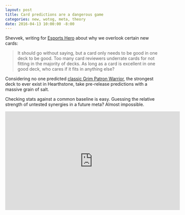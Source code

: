 ```yaml
---
layout: post
title: Card predictions are a dangerous game
categories: new, wotog, meta, theory
date: 2016-04-13 10:00:00 -8:00
---
```


Shevvek, writing for [Esports Hero](https://blog.esportshero.com/getting-card-reviews-right-part-two-beyond-curve/) about why we overlook certain new cards: 

> It should go without saying, but a card only needs to be good in one deck to be good. Too many card reviewers underrate cards for not fitting in the majority of decks. As long as a card is excellent in one good deck, who cares if it fits in anything else?

Considering no one predicted [classic Grim Patron Warrior](http://www.icy-veins.com/hearthstone/season-19-legendary-grim-patron-warrior-brm-deck), the strongest deck to ever exist in Hearthstone, take pre-release predictions with a massive grain of salt. 

Checking stats against a common baseline is easy. Guessing the relative strength of untested synergies in a future meta? Almost impossible. 

<iframe width="560" height="315" src="https://www.youtube.com/embed/W0_N1XdODuY" frameborder="0" allowfullscreen></iframe>